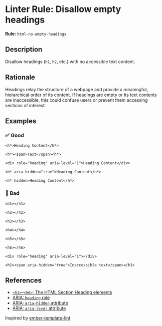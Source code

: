 # Linter Rule: Disallow empty headings

**Rule:** `html-no-empty-headings`

## Description

Disallow headings (`h1`, `h2`, etc.) with no accessible text content.

## Rationale

Headings relay the structure of a webpage and provide a meaningful, hierarchical order of its content. If headings are empty or its text contents are inaccessible, this could confuse users or prevent them accessing sections of interest.

## Examples

### ✅ Good

```erb
<h*>Heading Content</h*>
```

```erb
<h*><span>Text</span><h*>
```

```erb
<div role="heading" aria-level="1">Heading Content</div>
```

```erb
<h* aria-hidden="true">Heading Content</h*>
```

```erb
<h* hidden>Heading Content</h*>
```

### 🚫 Bad

```erb
<h1></h1>
```

```erb
<h2></h2>
```

```erb
<h3></h3>
```

```erb
<h4></h4>
```

```erb
<h5></h5>
```

```erb
<h6></h6>
```

```erb
<div role="heading" aria-level="1"></div>
```

```erb
<h1><span aria-hidden="true">Inaccessible text</span></h1>
```

## References

- [`<h1>`–`<h6>`: The HTML Section Heading elements](https://developer.mozilla.org/en-US/docs/Web/HTML/Reference/Elements/Heading_Elements)
- [ARIA: `heading` role](https://developer.mozilla.org/en-US/docs/Web/Accessibility/ARIA/Reference/Roles/heading_role)
- [ARIA: `aria-hidden` attribute](https://developer.mozilla.org/en-US/docs/Web/Accessibility/ARIA/Reference/Attributes/aria-hidden)
- [ARIA: `aria-level` attribute](https://developer.mozilla.org/en-US/docs/Web/Accessibility/ARIA/Reference/Attributes/aria-level)

Inspired by [ember-template-lint](https://github.com/ember-template-lint/ember-template-lint/blob/master/docs/rule/no-empty-headings.md)
